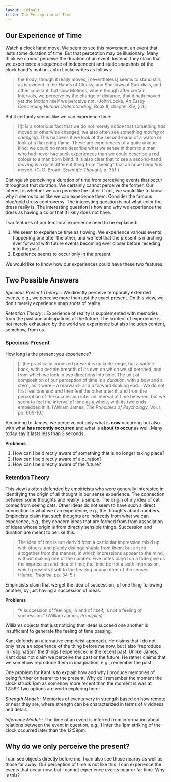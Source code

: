 ```yaml
---
layout: default
title: The Perception of Time
---
```


## Our Experience of Time


Watch a clock hand move. We seem to see this movement, an event that lasts some duration of time. But that perception may be illusionary. Many think we cannot perceive the duration of an event. Instead, they claim that we experience a sequence of independent and static snapshots of the clock hand's motion. John Locke writes as follows:

> the Body, though it really moves, [nevertheless] seems to stand still, as is evident in the Hands of Clocks, and Shadows of Sun-dials, and other constant, but slow Motions, where though after certain Intervals, we perceive by the change of distance, that it hath moved, yet the Motion itself we perceive not. (John Locke, *An Essay Concerning Human Understanding*, Book II, chapter XIV, §11.)

But it certainly seems like we can experience time:

> [I]t is a notorious fact that we do not merely notice that something *has* moved or otherwise changed; we also often see something *moving* or *changing*. This happens if we look at the second-hand of a watch or look at a flickering flame. These are experiences of a quite unique kind; we could no more describe what we sense in them to a man who had never had such experiences than we could describe a red colour to a man born blind. It is also clear that to see a second-hand *moving* is a quite different thing from “seeing” that an hour-hand *has* moved. (C. D. Broad, *Scientific Thought*, p. 351.)

Distinguish perceiving a duration of time from perceiving events that occur throughout that duration. We certainly cannot perceive the former. Our interest is whether we can perceive the latter. If not, we would like to know why it seems to us like we can experience them. Consider the famous blue/gold dress controversy. The interesting question is not what color the dress really is. The interesting question is how and why we experience the dress as having a color that it likely does not have.

Two features of our temporal experience need to be explained: 

1. We seem to experience time as flowing. We experience various events happening one after the other, and we feel that the present is marching ever forward with future events becoming ever closer before receding into the past. 
2. Experience seems to occur only in the present.

We would like to know how our experiences could have these two features.

## Two Possible Answers

*Specious Present Theory*:
: We directly perceive temporally extended events, e.g., we perceive more than just the exact present. On this view, we don't merely experience snap shots of reality.

*Retention Theory*:
: Experience of reality is supplemented with memories from the past and anticipations of the future. The content of experience is not merely exhausted by the world we experience but also includes content, somehow, from us.

### Specious Present

How long is the present you experience?

> [T]he practically cognized present is no knife-edge, but a saddle-back, with a certain breadth of its own on which we sit perched, and from which we look in two directions into time. The unit of composition of our perception of time is a *duration*, with a bow and a stern, as it were – a rearward- and a forward-looking end... We do not first feel one end and then feel the other after it, and from the perception of the succession infer an interval of time between, but we seem to feel the interval of time as a whole, with its two ends embedded in it. (William James, *The Principles of Psychology*, Vol. I, pp. 609-10.)

According to James, we perceive not only what is **now** occurring but also with what **has recently occurred** and what is **about to occur** as well. Many today say it lasts less than 3 seconds.

**Problems**
1. How can I be directly aware of something that is no longer taking place?
2. How can I be directly aware of a duration?
3. How can I be directly aware of the future?

### Retention Theory
This view is often defended by empiricists who were generally interested in identifying the origin of all thought in our sense experience. The connection between some thoughts and reality is simple. The origin of my idea of cat comes from seeing cats. Other ideas do not seem to have such a direct connection to what we can experience, e.g., the thoughts about numbers. Empiricists claim that such thoughts are indirectly from what we can experience, e.g., they concern ideas that are formed from from association of ideas whose origin is from directly sensible things.  Succession and duration are meant to be like this.

> The idea of time is not deriv’d from a particular impression mix’d up with others, and plainly distinguishable from them; but arises altogether from the manner, in which impressions appear to the mind, without making one of the number. Five notes play’d on a flute give us the impression and idea of time; tho’ time be not a sixth impression, which presents itself to the hearing or any other of the senses. (Hume, *Treatise*, pp. 34-5.)

Empiricists claim that we get the idea of succession, of one thing following another, by just having a succession of ideas.

**Problems**

> “A succession of feelings, in and of itself, is not a feeling of succession.” (William James, *Principles*)

Williams objects that just noticing that ideas succeed one another is insufficient to generate the feeling of time passing.

Kant defends an alternative empiricist approach. He claims that I do not only have an experience of the thing before me now, but I also “reproduce in imagination” the things I experienced in the recent past. Unlike James, Kant does not claim we perceive the past or the future. He rather claims that we somehow reproduce them in imagination, e.g., remember the past.

One problem for Kant is to explain how and why I produce memories of being further or nearer to the present. Why do I remember the moment the clock struck 1pm as somehow more recent than the moment is was at 12:59? Two options are worth exploring here:


*Strength Model*:
: Memories of events very in strength based on how remote or near they are, where strength can be characterized in terms of vividness and detail.


*Inference Model*:
: The time of an event is inferred from information about relations between the event in question, e.g., I infer the 1pm striking of the clock occurred later than the 12:59pm.


## Why do we only perceive the present? ##

I can see objects directly before me. I can also see those nearby as well as those far away. Our perception of time is not like this. I can experience the events that occur now, but I cannot experience events near or far time. Why is this?
